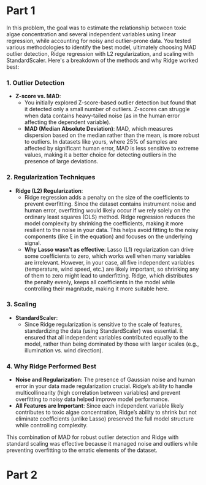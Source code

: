 # Part 1

In this problem, the goal was to estimate the relationship between toxic algae concentration and several independent variables using linear regression, while accounting for noisy and outlier-prone data. You tested various methodologies to identify the best model, ultimately choosing MAD outlier detection, Ridge regression with L2 regularization, and scaling with StandardScaler. Here's a breakdown of the methods and why Ridge worked best:

### 1. **Outlier Detection**

- **Z-score vs. MAD**:
  - You initially explored Z-score-based outlier detection but found that it detected only a small number of outliers. Z-scores can struggle when data contains heavy-tailed noise (as in the human error affecting the dependent variable).
  - **MAD (Median Absolute Deviation)**: MAD, which measures dispersion based on the median rather than the mean, is more robust to outliers. In datasets like yours, where 25% of samples are affected by significant human error, MAD is less sensitive to extreme values, making it a better choice for detecting outliers in the presence of large deviations.

### 2. **Regularization Techniques**

- **Ridge (L2) Regularization**:
  - Ridge regression adds a penalty on the size of the coefficients to prevent overfitting. Since the dataset contains instrument noise and human error, overfitting would likely occur if we rely solely on the ordinary least squares (OLS) method. Ridge regression reduces the model complexity by shrinking the coefficients, making it more resilient to the noise in your data. This helps avoid fitting to the noisy components (like ξ in the equation) and focuses on the underlying signal.
  - **Why Lasso wasn’t as effective**: Lasso (L1) regularization can drive some coefficients to zero, which works well when many variables are irrelevant. However, in your case, all five independent variables (temperature, wind speed, etc.) are likely important, so shrinking any of them to zero might lead to underfitting. Ridge, which distributes the penalty evenly, keeps all coefficients in the model while controlling their magnitude, making it more suitable here.

### 3. **Scaling**

- **StandardScaler**:
  - Since Ridge regularization is sensitive to the scale of features, standardizing the data (using StandardScaler) was essential. It ensured that all independent variables contributed equally to the model, rather than being dominated by those with larger scales (e.g., illumination vs. wind direction).

### 4. **Why Ridge Performed Best**

- **Noise and Regularization**: The presence of Gaussian noise and human error in your data made regularization crucial. Ridge’s ability to handle multicollinearity (high correlation between variables) and prevent overfitting to noisy data helped improve model performance.
- **All Features are Important**: Since each independent variable likely contributes to toxic algae concentration, Ridge’s ability to shrink but not eliminate coefficients (unlike Lasso) preserved the full model structure while controlling complexity.

This combination of MAD for robust outlier detection and Ridge with standard scaling was effective because it managed noise and outliers while preventing overfitting to the erratic elements of the dataset.

# Part 2
